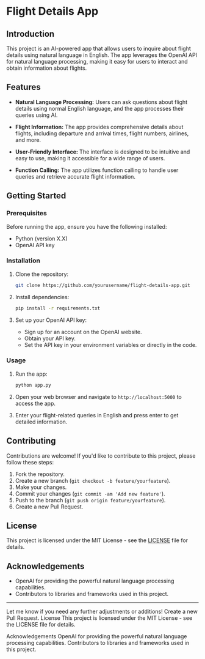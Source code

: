 # Flight Details App

## Introduction

This project is an AI-powered app that allows users to inquire about flight details using natural language in English. The app leverages the OpenAI API for natural language processing, making it easy for users to interact and obtain information about flights.

## Features

- **Natural Language Processing:** Users can ask questions about flight details using normal English language, and the app processes their queries using AI.
  
- **Flight Information:** The app provides comprehensive details about flights, including departure and arrival times, flight numbers, airlines, and more.

- **User-Friendly Interface:** The interface is designed to be intuitive and easy to use, making it accessible for a wide range of users.

- **Function Calling:** The app utilizes function calling to handle user queries and retrieve accurate flight information.

## Getting Started

### Prerequisites

Before running the app, ensure you have the following installed:

- Python (version X.X)
- OpenAI API key

### Installation

1. Clone the repository:

   ```bash
   git clone https://github.com/yourusername/flight-details-app.git
   ```

2. Install dependencies:

   ```bash
   pip install -r requirements.txt
   ```

3. Set up your OpenAI API key:

   - Sign up for an account on the OpenAI website.
   - Obtain your API key.
   - Set the API key in your environment variables or directly in the code.

### Usage

1. Run the app:

   ```bash
   python app.py
   ```

2. Open your web browser and navigate to `http://localhost:5000` to access the app.

3. Enter your flight-related queries in English and press enter to get detailed information.

## Contributing

Contributions are welcome! If you'd like to contribute to this project, please follow these steps:

1. Fork the repository.
2. Create a new branch (`git checkout -b feature/yourfeature`).
3. Make your changes.
4. Commit your changes (`git commit -am 'Add new feature'`).
5. Push to the branch (`git push origin feature/yourfeature`).
6. Create a new Pull Request.

## License

This project is licensed under the MIT License - see the [LICENSE](LICENSE) file for details.

## Acknowledgements

- OpenAI for providing the powerful natural language processing capabilities.
- Contributors to libraries and frameworks used in this project.

---

Let me know if you need any further adjustments or additions!
Create a new Pull Request.
License
This project is licensed under the MIT License - see the LICENSE file for details.

Acknowledgements
OpenAI for providing the powerful natural language processing capabilities.
Contributors to libraries and frameworks used in this project.

